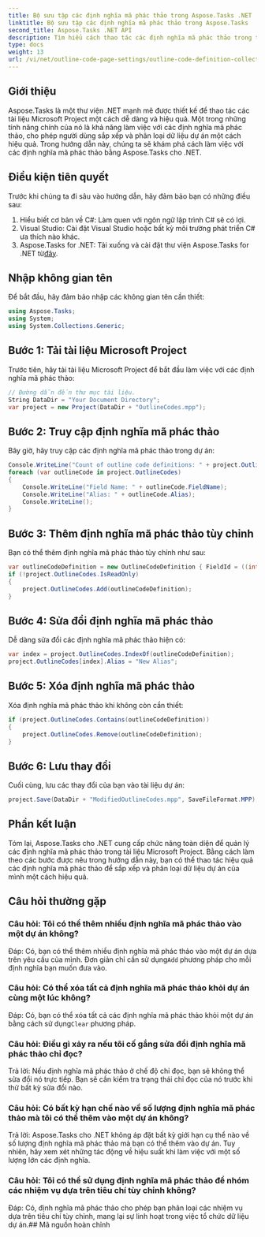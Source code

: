 ```yaml
---
title: Bộ sưu tập các định nghĩa mã phác thảo trong Aspose.Tasks .NET
linktitle: Bộ sưu tập các định nghĩa mã phác thảo trong Aspose.Tasks
second_title: Aspose.Tasks .NET API
description: Tìm hiểu cách thao tác các định nghĩa mã phác thảo trong tài liệu Microsoft Project bằng Aspose.Tasks cho .NET. Phân loại dữ liệu dự án của bạn một cách dễ dàng.
type: docs
weight: 13
url: /vi/net/outline-code-page-settings/outline-code-definition-collection/
---
```

## Giới thiệu
Aspose.Tasks là một thư viện .NET mạnh mẽ được thiết kế để thao tác các tài liệu Microsoft Project một cách dễ dàng và hiệu quả. Một trong những tính năng chính của nó là khả năng làm việc với các định nghĩa mã phác thảo, cho phép người dùng sắp xếp và phân loại dữ liệu dự án một cách hiệu quả. Trong hướng dẫn này, chúng ta sẽ khám phá cách làm việc với các định nghĩa mã phác thảo bằng Aspose.Tasks cho .NET.
## Điều kiện tiên quyết
Trước khi chúng ta đi sâu vào hướng dẫn, hãy đảm bảo bạn có những điều sau:
1. Hiểu biết cơ bản về C#: Làm quen với ngôn ngữ lập trình C# sẽ có lợi.
2. Visual Studio: Cài đặt Visual Studio hoặc bất kỳ môi trường phát triển C# ưa thích nào khác.
3.  Aspose.Tasks for .NET: Tải xuống và cài đặt thư viện Aspose.Tasks for .NET từ[đây](https://releases.aspose.com/tasks/net/).

## Nhập không gian tên
Để bắt đầu, hãy đảm bảo nhập các không gian tên cần thiết:
```csharp
using Aspose.Tasks;
using System;
using System.Collections.Generic;

```
## Bước 1: Tải tài liệu Microsoft Project
Trước tiên, hãy tải tài liệu Microsoft Project để bắt đầu làm việc với các định nghĩa mã phác thảo:
```csharp
// Đường dẫn đến thư mục tài liệu.
String DataDir = "Your Document Directory";
var project = new Project(DataDir + "OutlineCodes.mpp");
```
## Bước 2: Truy cập định nghĩa mã phác thảo
Bây giờ, hãy truy cập các định nghĩa mã phác thảo trong dự án:
```csharp
Console.WriteLine("Count of outline code definitions: " + project.OutlineCodes.Count);
foreach (var outlineCode in project.OutlineCodes)
{
	Console.WriteLine("Field Name: " + outlineCode.FieldName);
	Console.WriteLine("Alias: " + outlineCode.Alias);
	Console.WriteLine();
}
```
## Bước 3: Thêm định nghĩa mã phác thảo tùy chỉnh
Bạn có thể thêm định nghĩa mã phác thảo tùy chỉnh như sau:
```csharp
var outlineCodeDefinition = new OutlineCodeDefinition { FieldId = ((int)ExtendedAttributeTask.OutlineCode3).ToString("D"), Alias = "My Outline Code" };
if (!project.OutlineCodes.IsReadOnly)
{
    project.OutlineCodes.Add(outlineCodeDefinition);
}
```
## Bước 4: Sửa đổi định nghĩa mã phác thảo
Dễ dàng sửa đổi các định nghĩa mã phác thảo hiện có:
```csharp
var index = project.OutlineCodes.IndexOf(outlineCodeDefinition);
project.OutlineCodes[index].Alias = "New Alias";
```
## Bước 5: Xóa định nghĩa mã phác thảo
Xóa định nghĩa mã phác thảo khi không còn cần thiết:
```csharp
if (project.OutlineCodes.Contains(outlineCodeDefinition))
{
    project.OutlineCodes.Remove(outlineCodeDefinition);
}
```
## Bước 6: Lưu thay đổi
Cuối cùng, lưu các thay đổi của bạn vào tài liệu dự án:
```csharp
project.Save(DataDir + "ModifiedOutlineCodes.mpp", SaveFileFormat.MPP);
```

## Phần kết luận
Tóm lại, Aspose.Tasks cho .NET cung cấp chức năng toàn diện để quản lý các định nghĩa mã phác thảo trong tài liệu Microsoft Project. Bằng cách làm theo các bước được nêu trong hướng dẫn này, bạn có thể thao tác hiệu quả các định nghĩa mã phác thảo để sắp xếp và phân loại dữ liệu dự án của mình một cách hiệu quả.
## Câu hỏi thường gặp
### Câu hỏi: Tôi có thể thêm nhiều định nghĩa mã phác thảo vào một dự án không?
 Đáp: Có, bạn có thể thêm nhiều định nghĩa mã phác thảo vào một dự án dựa trên yêu cầu của mình. Đơn giản chỉ cần sử dụng`Add` phương pháp cho mỗi định nghĩa bạn muốn đưa vào.
### Câu hỏi: Có thể xóa tất cả định nghĩa mã phác thảo khỏi dự án cùng một lúc không?
 Đáp: Có, bạn có thể xóa tất cả các định nghĩa mã phác thảo khỏi một dự án bằng cách sử dụng`Clear` phương pháp.
### Câu hỏi: Điều gì xảy ra nếu tôi cố gắng sửa đổi định nghĩa mã phác thảo chỉ đọc?
Trả lời: Nếu định nghĩa mã phác thảo ở chế độ chỉ đọc, bạn sẽ không thể sửa đổi nó trực tiếp. Bạn sẽ cần kiểm tra trạng thái chỉ đọc của nó trước khi thử bất kỳ sửa đổi nào.
### Câu hỏi: Có bất kỳ hạn chế nào về số lượng định nghĩa mã phác thảo mà tôi có thể thêm vào một dự án không?
Trả lời: Aspose.Tasks cho .NET không áp đặt bất kỳ giới hạn cụ thể nào về số lượng định nghĩa mã phác thảo mà bạn có thể thêm vào dự án. Tuy nhiên, hãy xem xét những tác động về hiệu suất khi làm việc với một số lượng lớn các định nghĩa.
### Câu hỏi: Tôi có thể sử dụng định nghĩa mã phác thảo để nhóm các nhiệm vụ dựa trên tiêu chí tùy chỉnh không?
Đáp: Có, định nghĩa mã phác thảo cho phép bạn phân loại các nhiệm vụ dựa trên tiêu chí tùy chỉnh, mang lại sự linh hoạt trong việc tổ chức dữ liệu dự án.## Mã nguồn hoàn chỉnh